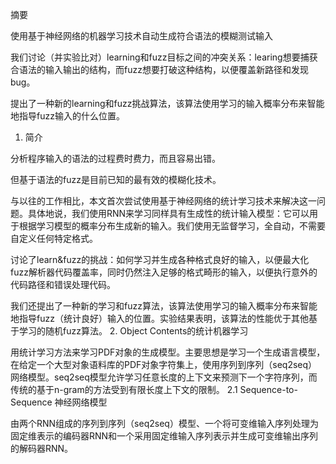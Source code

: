 摘要

使用基于神经网络的机器学习技术自动生成符合语法的模糊测试输入

我们讨论（并实验比对）learning和fuzz目标之间的冲突关系：learing想要捕获合语法的输入输出的结构，而fuzz想要打破这种结构，以便覆盖新路径和发现bug。

提出了一种新的learning和fuzz挑战算法，该算法使用学习的输入概率分布来智能地指导fuzz输入的什么位置。
1. 简介

分析程序输入的语法的过程费时费力，而且容易出错。

但基于语法的fuzz是目前已知的最有效的模糊化技术。

与以往的工作相比，本文首次尝试使用基于神经网络的统计学习技术来解决这一问题。具体地说，我们使用RNN来学习同样具有生成性的统计输入模型：它可以用于根据学习模型的概率分布生成新的输入。我们使用无监督学习，全自动，不需要自定义任何特定格式。

讨论了learn&fuzz的挑战：如何学习并生成各种格式良好的输入，以便最大化fuzz解析器代码覆盖率，同时仍然注入足够的格式畸形的输入，以便执行意外的代码路径和错误处理代码。

我们还提出了一种新的学习和fuzz算法，该算法使用学习的输入概率分布来智能地指导fuzz（统计良好）输入的位置。实验结果表明，该算法的性能优于其他基于学习的随机fuzz算法。
2. Object Contents的统计机器学习

用统计学习方法来学习PDF对象的生成模型。主要思想是学习一个生成语言模型，在给定一个大型对象语料库的PDF对象字符集上，使用序列到序列（seq2seq）网络模型。seq2seq模型允许学习任意长度的上下文来预测下一个字符序列，而传统的基于n-gram的方法受到有限长度上下文的限制。
2.1 Sequence-to-Sequence 神经网络模型

由两个RNN组成的序列到序列（seq2seq）模型、一个将可变维输入序列处理为固定维表示的编码器RNN和一个采用固定维输入序列表示并生成可变维输出序列的解码器RNN。
